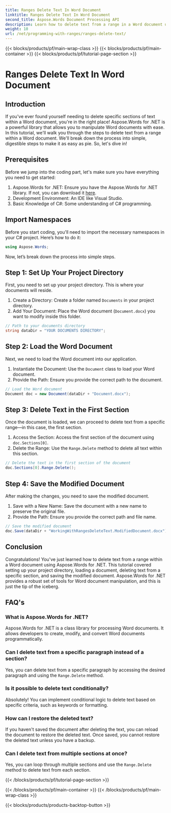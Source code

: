 ```yaml
---
title: Ranges Delete Text In Word Document
linktitle: Ranges Delete Text In Word Document
second_title: Aspose.Words Document Processing API
description: Learn how to delete text from a range in a Word document using Aspose.Words for .NET with this step-by-step tutorial. Perfect for C# developers.
weight: 10
url: /net/programming-with-ranges/ranges-delete-text/
---
```


{{< blocks/products/pf/main-wrap-class >}}
{{< blocks/products/pf/main-container >}}
{{< blocks/products/pf/tutorial-page-section >}}

# Ranges Delete Text In Word Document

## Introduction

If you've ever found yourself needing to delete specific sections of text within a Word document, you're in the right place! Aspose.Words for .NET is a powerful library that allows you to manipulate Word documents with ease. In this tutorial, we'll walk you through the steps to delete text from a range within a Word document. We'll break down the process into simple, digestible steps to make it as easy as pie. So, let's dive in!

## Prerequisites

Before we jump into the coding part, let's make sure you have everything you need to get started:

1. Aspose.Words for .NET: Ensure you have the Aspose.Words for .NET library. If not, you can download it [here](https://releases.aspose.com/words/net/).
2. Development Environment: An IDE like Visual Studio.
3. Basic Knowledge of C#: Some understanding of C# programming.

## Import Namespaces

Before you start coding, you'll need to import the necessary namespaces in your C# project. Here’s how to do it:

```csharp
using Aspose.Words;
```

Now, let’s break down the process into simple steps.

## Step 1: Set Up Your Project Directory

First, you need to set up your project directory. This is where your documents will reside.

1. Create a Directory: Create a folder named `Documents` in your project directory.
2. Add Your Document: Place the Word document (`Document.docx`) you want to modify inside this folder.

```csharp
// Path to your documents directory
string dataDir = "YOUR DOCUMENTS DIRECTORY";
```

## Step 2: Load the Word Document

Next, we need to load the Word document into our application.

1. Instantiate the Document: Use the `Document` class to load your Word document.
2. Provide the Path: Ensure you provide the correct path to the document.

```csharp
// Load the Word document
Document doc = new Document(dataDir + "Document.docx");
```

## Step 3: Delete Text in the First Section

Once the document is loaded, we can proceed to delete text from a specific range—in this case, the first section.

1. Access the Section: Access the first section of the document using `doc.Sections[0]`.
2. Delete the Range: Use the `Range.Delete` method to delete all text within this section.

```csharp
// Delete the text in the first section of the document
doc.Sections[0].Range.Delete();
```

## Step 4: Save the Modified Document

After making the changes, you need to save the modified document.

1. Save with a New Name: Save the document with a new name to preserve the original file.
2. Provide the Path: Ensure you provide the correct path and file name.

```csharp
// Save the modified document
doc.Save(dataDir + "WorkingWithRangesDeleteText.ModifiedDocument.docx");
```

## Conclusion

Congratulations! You've just learned how to delete text from a range within a Word document using Aspose.Words for .NET. This tutorial covered setting up your project directory, loading a document, deleting text from a specific section, and saving the modified document. Aspose.Words for .NET provides a robust set of tools for Word document manipulation, and this is just the tip of the iceberg.

## FAQ's

### What is Aspose.Words for .NET?

Aspose.Words for .NET is a class library for processing Word documents. It allows developers to create, modify, and convert Word documents programmatically.

### Can I delete text from a specific paragraph instead of a section?

Yes, you can delete text from a specific paragraph by accessing the desired paragraph and using the `Range.Delete` method.

### Is it possible to delete text conditionally?

Absolutely! You can implement conditional logic to delete text based on specific criteria, such as keywords or formatting.

### How can I restore the deleted text?

If you haven't saved the document after deleting the text, you can reload the document to restore the deleted text. Once saved, you cannot restore the deleted text unless you have a backup.

### Can I delete text from multiple sections at once?

Yes, you can loop through multiple sections and use the `Range.Delete` method to delete text from each section.

{{< /blocks/products/pf/tutorial-page-section >}}

{{< /blocks/products/pf/main-container >}}
{{< /blocks/products/pf/main-wrap-class >}}

{{< blocks/products/products-backtop-button >}}
